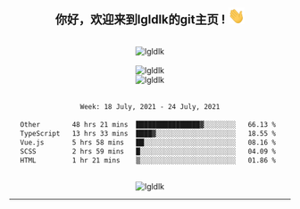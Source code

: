 <div align="center">
<h2> 你好，欢迎来到lgldlk的git主页 ! <img src="https://github.com/lgldlk/lgldlk/blob/main/gifs/Hi.gif" width="30px"></h2>
</div>

<div align="center">
 </br>
 <img src="http://aiitapp.cn:8091/?color=rgba(37,144,118,1)&shadowColor=rgba(12,16,20,1)&fontSize=120&&shadowOffsetX=9&shadowOffsetY=11" height="26px" alt="lgldlk" />
 </br>

   </br>
 <img src="https://github-readme-stats.vercel.app/api?username=lgldlk&show_icons=true&theme=gotham&locale=cn" alt="lgldlk" />
 

</br>

<img  src="http://github-readme-stats.vercel.app/api/top-langs/?username=lgldlk&show_icons=true&theme=gotham&locale=cn&layout=compact" alt="lgldlk"/>  
</br>
</br>

<!--START_SECTION:waka-->
```text
Week: 18 July, 2021 - 24 July, 2021

Other        48 hrs 21 mins  ████████████████▓░░░░░░░░   66.13 % 
TypeScript   13 hrs 33 mins  ████▓░░░░░░░░░░░░░░░░░░░░   18.55 % 
Vue.js       5 hrs 58 mins   ██░░░░░░░░░░░░░░░░░░░░░░░   08.16 % 
SCSS         2 hrs 59 mins   █░░░░░░░░░░░░░░░░░░░░░░░░   04.09 % 
HTML         1 hr 21 mins    ▒░░░░░░░░░░░░░░░░░░░░░░░░   01.86 % 
```
<!--END_SECTION:waka-->

 </br>
  <img src="https://visitor-badge.glitch.me/badge?page_id=lgldlk" alt="lgldlk" />

---

 

